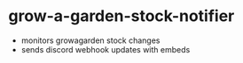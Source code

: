 # grow-a-garden-stock-notifier

- monitors growagarden stock changes
- sends discord webhook updates with embeds

